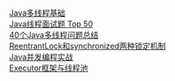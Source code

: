 [Java多线程基础](http://www.importnew.com/21136.html)<br>
[Java线程面试题 Top 50](http://www.cnblogs.com/dolphin0520/p/3958019.html)<br>
[40个Java多线程问题总结](http://www.importnew.com/18459.html)<br>
[ReentrantLock和synchronized两种锁定机制](https://blog.csdn.net/fw0124/article/details/6672522)<br>
[Java并发编程实战](http://cmsblogs.com/?p=1655)<br>
[Executor框架与线程池](http://www.importnew.com/20809.html)<br>
